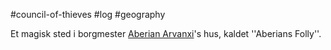 #council-of-thieves #log #geography

Et magisk sted i borgmester [Aberian Arvanxi](Aberian%20Arvanxi.md)'s hus, kaldet ''Aberians Folly''.
